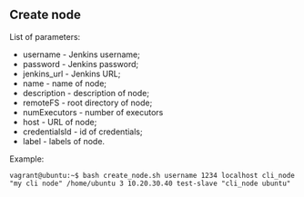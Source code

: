 ## Create node
List of parameters:
- username - Jenkins username;
- password - Jenkins password;
- jenkins_url - Jenkins URL;
- name - name of node;
- description - description of node;
- remoteFS - root directory of node;
- numExecutors - number of executors
- host - URL of node;
- credentialsId - id of credentials;
- label - labels of node.

Example:
```
vagrant@ubuntu:~$ bash create_node.sh username 1234 localhost cli_node "my cli node" /home/ubuntu 3 10.20.30.40 test-slave "cli_node ubuntu"
```
